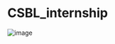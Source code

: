 # CSBL_internship

![image](https://github.com/user-attachments/assets/faff8cf9-e4f8-4841-9281-972059f623a5)
